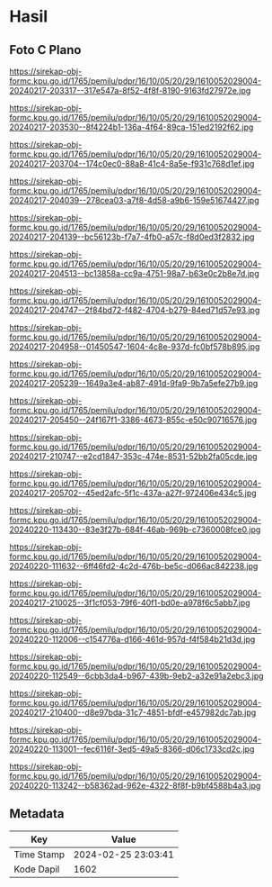 # Hasil

## Foto C Plano

https://sirekap-obj-formc.kpu.go.id/1765/pemilu/pdpr/16/10/05/20/29/1610052029004-20240217-203317--317e547a-8f52-4f8f-8190-9163fd27972e.jpg

https://sirekap-obj-formc.kpu.go.id/1765/pemilu/pdpr/16/10/05/20/29/1610052029004-20240217-203530--8f4224b1-136a-4f64-89ca-151ed2192f62.jpg

https://sirekap-obj-formc.kpu.go.id/1765/pemilu/pdpr/16/10/05/20/29/1610052029004-20240217-203704--174c0ec0-88a8-41c4-8a5e-f931c768d1ef.jpg

https://sirekap-obj-formc.kpu.go.id/1765/pemilu/pdpr/16/10/05/20/29/1610052029004-20240217-204039--278cea03-a7f8-4d58-a9b6-159e51674427.jpg

https://sirekap-obj-formc.kpu.go.id/1765/pemilu/pdpr/16/10/05/20/29/1610052029004-20240217-204139--bc56123b-f7a7-4fb0-a57c-f8d0ed3f2832.jpg

https://sirekap-obj-formc.kpu.go.id/1765/pemilu/pdpr/16/10/05/20/29/1610052029004-20240217-204513--bc13858a-cc9a-4751-98a7-b63e0c2b8e7d.jpg

https://sirekap-obj-formc.kpu.go.id/1765/pemilu/pdpr/16/10/05/20/29/1610052029004-20240217-204747--2f84bd72-f482-4704-b279-84ed71d57e93.jpg

https://sirekap-obj-formc.kpu.go.id/1765/pemilu/pdpr/16/10/05/20/29/1610052029004-20240217-204958--01450547-1604-4c8e-937d-fc0bf578b895.jpg

https://sirekap-obj-formc.kpu.go.id/1765/pemilu/pdpr/16/10/05/20/29/1610052029004-20240217-205239--1649a3e4-ab87-491d-9fa9-9b7a5efe27b9.jpg

https://sirekap-obj-formc.kpu.go.id/1765/pemilu/pdpr/16/10/05/20/29/1610052029004-20240217-205450--24f167f1-3386-4673-855c-e50c90716576.jpg

https://sirekap-obj-formc.kpu.go.id/1765/pemilu/pdpr/16/10/05/20/29/1610052029004-20240217-210747--e2cd1847-353c-474e-8531-52bb2fa05cde.jpg

https://sirekap-obj-formc.kpu.go.id/1765/pemilu/pdpr/16/10/05/20/29/1610052029004-20240217-205702--45ed2afc-5f1c-437a-a27f-972406e434c5.jpg

https://sirekap-obj-formc.kpu.go.id/1765/pemilu/pdpr/16/10/05/20/29/1610052029004-20240220-113430--83e3f27b-684f-46ab-969b-c7360008fce0.jpg

https://sirekap-obj-formc.kpu.go.id/1765/pemilu/pdpr/16/10/05/20/29/1610052029004-20240220-111632--6ff46fd2-4c2d-476b-be5c-d066ac842238.jpg

https://sirekap-obj-formc.kpu.go.id/1765/pemilu/pdpr/16/10/05/20/29/1610052029004-20240217-210025--3f1cf053-79f6-40f1-bd0e-a978f6c5abb7.jpg

https://sirekap-obj-formc.kpu.go.id/1765/pemilu/pdpr/16/10/05/20/29/1610052029004-20240220-112006--c154776a-d166-461d-957d-f4f584b21d3d.jpg

https://sirekap-obj-formc.kpu.go.id/1765/pemilu/pdpr/16/10/05/20/29/1610052029004-20240220-112549--6cbb3da4-b967-439b-9eb2-a32e91a2ebc3.jpg

https://sirekap-obj-formc.kpu.go.id/1765/pemilu/pdpr/16/10/05/20/29/1610052029004-20240217-210400--d8e97bda-31c7-4851-bfdf-e457982dc7ab.jpg

https://sirekap-obj-formc.kpu.go.id/1765/pemilu/pdpr/16/10/05/20/29/1610052029004-20240220-113001--fec6116f-3ed5-49a5-8366-d06c1733cd2c.jpg

https://sirekap-obj-formc.kpu.go.id/1765/pemilu/pdpr/16/10/05/20/29/1610052029004-20240220-113242--b58362ad-962e-4322-8f8f-b9bf4588b4a3.jpg


## Metadata

| Key        | Value               |
| ---------- | ------------------- |
| Time Stamp | 2024-02-25 23:03:41 |
| Kode Dapil | 1602                |



